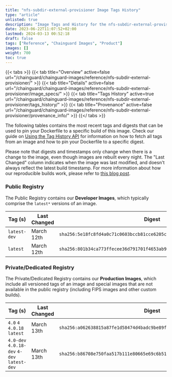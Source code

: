 ```yaml
---
title: "nfs-subdir-external-provisioner Image Tags History"
type: "article"
unlisted: true
description: "Image Tags and History for the nfs-subdir-external-provisioner Chainguard Image"
date: 2023-06-22T11:07:52+02:00
lastmod: 2024-03-13 00:52:18
draft: false
tags: ["Reference", "Chainguard Images", "Product"]
images: []
weight: 700
toc: true
---
```


{{< tabs >}}
{{< tab title="Overview" active=false url="/chainguard/chainguard-images/reference/nfs-subdir-external-provisioner/" >}}
{{< tab title="Details" active=false url="/chainguard/chainguard-images/reference/nfs-subdir-external-provisioner/image_specs/" >}}
{{< tab title="Tags History" active=true url="/chainguard/chainguard-images/reference/nfs-subdir-external-provisioner/tags_history/" >}}
{{< tab title="Provenance" active=false url="/chainguard/chainguard-images/reference/nfs-subdir-external-provisioner/provenance_info/" >}}
{{</ tabs >}}

The following tables contains the most recent tags and digests that can be used to pin your Dockerfile to a specific build of this image. Check our guide on [Using the Tag History API](/chainguard/chainguard-images/using-the-tag-history-api/) for information on how to fetch all tags from an image and how to pin your Dockerfile to a specific digest.

Please note that digests and timestamps only change when there is a change to the image, even though images are rebuilt every night. The "Last Changed" column indicates when the image was last modified, and doesn't always reflect the latest build timestamp. For more information about how our reproducible builds work, please refer to [this blog post](https://www.chainguard.dev/unchained/reproducing-chainguards-reproducible-image-builds).

### Public Registry
The Public Registry contains our **Developer Images**, which typically comprise the `latest*` versions of an image.

| Tag (s)       | Last Changed | Digest                                                                    |
|---------------|--------------|---------------------------------------------------------------------------|
|  `latest-dev` | March 12th   | `sha256:5e18fc8fd4a0c71c0603bccb81cce6205c082b1097e2a2993f2696611346b2aa` |
|  `latest`     | March 12th   | `sha256:801b34ca773ffecee36d791701f4653ab91ba567339fe5742f405e36389be2b8` |


### Private/Dedicated Registry
The Private/Dedicated Registry contains our **Production Images**, which include all versioned tags of an image and special images that are not available in the public registry (including FIPS images and other custom builds).

| Tag (s)                                      | Last Changed | Digest                                                                    |
|----------------------------------------------|--------------|---------------------------------------------------------------------------|
|  `4.0` `4` `4.0.18` `latest`                 | March 13th   | `sha256:a062638815a87fe1d58474d4badc9be89f74675fef7ef180d73ef706c9ae72b2` |
|  `4.0-dev` `4.0.18-dev` `4-dev` `latest-dev` | March 13th   | `sha256:b86708e750faa517b111e80665e69c6b5178ddd3aa047dfc99683be3b25f958f` |

